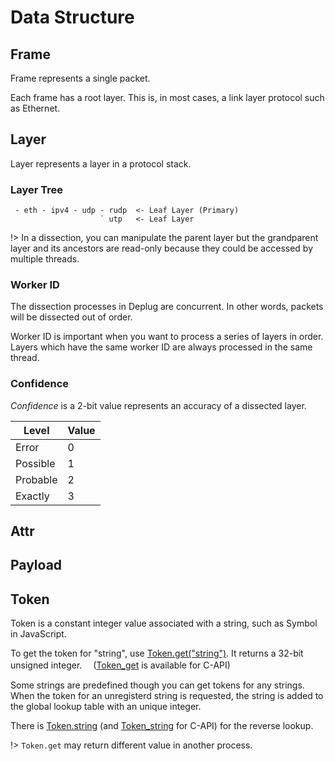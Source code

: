 
# Data Structure

## Frame

Frame represents a single packet.

Each frame has a root layer.
This is, in most cases, a link layer protocol such as Ethernet.

## Layer

Layer represents a layer in a protocol stack.

### Layer Tree

```
 - eth - ipv4 - udp - rudp  <- Leaf Layer (Primary)
                    ` utp   <- Leaf Layer
```

!> In a dissection, you can manipulate the parent layer but the grandparent layer
and its ancestors are read-only because they could be accessed by multiple threads.

### Worker ID

The dissection processes in Deplug are concurrent.
In other words, packets will be dissected out of order.

Worker ID is important when you want to process a series of layers in order.
Layers which have the same worker ID are always processed in the same thread.

### Confidence

_Confidence_ is a 2-bit value represents an accuracy of a dissected layer.

|Level    |Value|
|---------|-----|
|Error    |0    |
|Possible |1    |
|Probable |2    |
|Exactly  |3    |

## Attr

## Payload


## Token

Token is a constant integer value associated with a string, such as Symbol in JavaScript.

To get the token for "string", use [Token.get("string")](diss-api-js.md#js-func-token-get).
It returns a 32-bit unsigned integer.　
([Token_get](diss-api-c.md#c-func-token-get) is available for C-API)

Some strings are predefined though you can get tokens for any strings. When the token for an unregisterd string is requested, the string is added to the global lookup table with an unique integer.

There is [Token.string](diss-api-js.md#js-func-token-string)
(and [Token_string](diss-api-c.md#c-func-token-string) for C-API) for the reverse lookup.

!> `Token.get` may return different value in another process.
